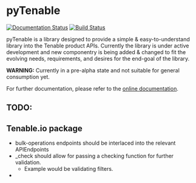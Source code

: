 # pyTenable

[![Documentation Status](https://readthedocs.org/projects/pytenable/badge/?version=latest)](http://pytenable.readthedocs.io/en/latest/?badge=latest)
[![Build Status](https://travis-ci.org/tenable/pyTenable.svg?branch=master)](https://travis-ci.org/tenable/pyTenable)


pyTenable is a library designed to provide a simple & easy-to-understand library into the Tenable product APIs.  Currently the library is under active development and new componentry is being added & changed to fit the evolving needs, requirements, and desires for the end-goal of the library.

**WARNING:** Currently in a pre-alpha state and not suitable for general consumption yet.

For further documentation, please refer to the [online documentation](http://pytenable.readthedocs.io).

## TODO:

## Tenable.io package

- bulk-operations endpoints should be interlaced into the relevant APIEndpoints
- _check should allow for passing a checking function for further validation.
  + Example would be validating filters.
- 